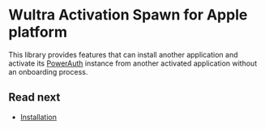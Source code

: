# Wultra Activation Spawn for Apple platform

This library provides features that can install another application and activate its [PowerAuth](https://powerauth.com) instance from another activated application without an onboarding process.

## Read next

- [Installation](Installation.md)